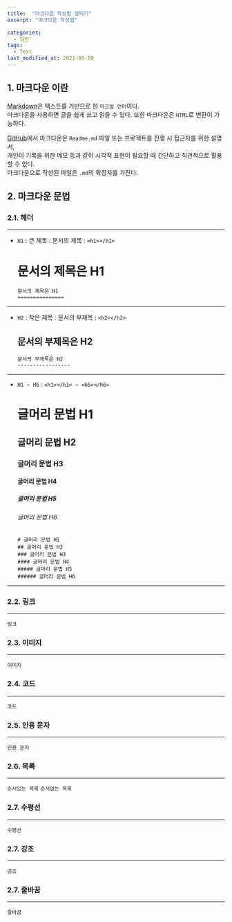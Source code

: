 ```yaml
---
title:  "마크다운 작성법 살피기"
excerpt: "마크다운 작성법"

categories:
  - 일반
tags:
  - Text
last_modified_at: 2021-05-09
---
```


## 1. 마크다운 이란
[Markdown](https://whatismarkdown.com)은 텍스트를 기반으로 한 `마크업 언어`이다.   
마크다운을 사용하면 글을 쉽게 쓰고 읽을 수 있다. 또한 마크다운은 `HTML`로 변환이 가능하다.   

[GitHub](https://github.com)에서 마크다운은 `Readme.md` 파일 또는 프로젝트를 진행 시 접근자를 위한 설명서,   
개인이 기록을 위한 메모 등과 같이 시각적 표현이 필요할 때 간단하고 직관적으로 활용 할 수 있다.   
마크다운으로 작성된 파일은 `.md`의 확장자를 가진다.

## 2. 마크다운 문법
### 2.1. 헤더
---

* `H1` : 큰 제목 : 문서의 제목 : `<h1></h1>`

  <h1>문서의 제목은 H1</h1>

  ```
  문서의 제목은 H1
  ===============
  ```
---
* `H2` : 작은 제목 : 문서의 부제목 : `<h2></h2>`

  <h2>문서의 부제목은 H2</h2>

  ```
  문서의 부제목은 H2
  -----------------
  ```
---
* `H1 ~ H6` : `<h1></h1> ~ <h6></h6>`

  <h1>글머리 문법 H1</h1>
  <h2>글머리 문법 H2</h2>
  <h3>글머리 문법 H3</h3>
  <h4>글머리 문법 H4</h4>
  <h5>글머리 문법 H5</h5>
  <h6>글머리 문법 H6</h6>

  <div class="language-markdown highlighter-rouge">
    <div class="highlight">
      <pre class="highlight"><code class="markdown"># 글머리 문법 H1
  ## 글머리 문법 H2
  ### 글머리 문법 H3
  #### 글머리 문법 H4
  ##### 글머리 문법 H5
  ###### 글머리 문법 H6</code></pre>
    </div>
  </div>

---
### 2.2. 링크
---
`링크`
### 2.3. 이미지
---
`이미지`
### 2.4. 코드
---
`코드`
### 2.5. 인용 문자
---
`인용 문자`
### 2.6. 목록
---
`순서있는 목록`
`순서없는 목록`

### 2.7. 수평선
---
`수평선`
### 2.7. 강조
---
`강조`
### 2.7. 줄바꿈
---
`줄바꿈`